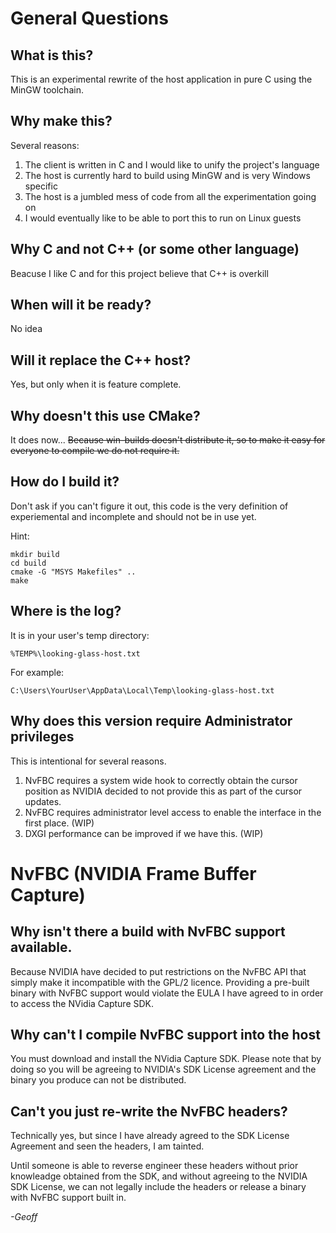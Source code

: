 # General Questions

## What is this?

This is an experimental rewrite of the host application in pure C using the MinGW toolchain.

## Why make this?

Several reasons:

1. The client is written in C and I would like to unify the project's language
2. The host is currently hard to build using MinGW and is very Windows specific
3. The host is a jumbled mess of code from all the experimentation going on
4. I would eventually like to be able to port this to run on Linux guests

## Why C and not C++ (or some other language)

Beacuse I like C and for this project believe that C++ is overkill

## When will it be ready?

No idea

## Will it replace the C++ host?

Yes, but only when it is feature complete.

## Why doesn't this use CMake?

It does now...
~~Because win-builds doesn't distribute it, so to make it easy for everyone to compile we do not require it.~~

## How do I build it?

Don't ask if you can't figure it out, this code is the very definition of experiemental and incomplete and should not be in use yet.

Hint:

```
mkdir build
cd build
cmake -G "MSYS Makefiles" ..
make
```

## Where is the log?

It is in your user's temp directory:

    %TEMP%\looking-glass-host.txt

For example:

    C:\Users\YourUser\AppData\Local\Temp\looking-glass-host.txt

## Why does this version require Administrator privileges

This is intentional for several reasons.

1. NvFBC requires a system wide hook to correctly obtain the cursor position as NVIDIA decided to not provide this as part of the cursor updates.
2. NvFBC requires administrator level access to enable the interface in the first place. (WIP)
3. DXGI performance can be improved if we have this. (WIP)

# NvFBC (NVIDIA Frame Buffer Capture)

## Why isn't there a build with NvFBC support available.

Because NVIDIA have decided to put restrictions on the NvFBC API that simply make it incompatible with the GPL/2 licence. Providing a pre-built binary with NvFBC support would violate the EULA I have agreed to in order to access the NVidia Capture SDK.

## Why can't I compile NvFBC support into the host

You must download and install the NVidia Capture SDK. Please note that by doing so you will be agreeing to NVIDIA's SDK License agreement and the binary you produce can not be distributed.

## Can't you just re-write the NvFBC headers?

Technically yes, but since I have already agreed to the SDK License Agreement and seen the headers, I am tainted.

Until someone is able to reverse engineer these headers without prior knowleadge obtained from the SDK, and without agreeing to the NVIDIA SDK License, we can not legally include the headers or release a binary with NvFBC support built in.

_-Geoff_
